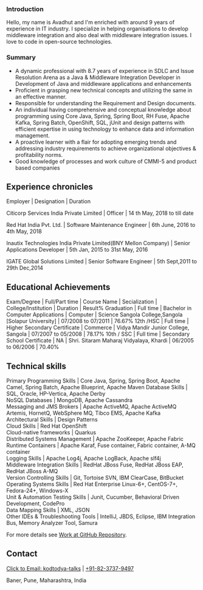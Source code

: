 ### Introduction

Hello, my name is Avadhut and I'm enriched with around 9 years of experience in IT industry. I specialize in helping organisations to develop middleware integration and also deal with middleware integration issues. I love to code in open-source technologies. 

### Summary

- A dynamic professional with 8.7 years of experience in SDLC and Issue Resolution Arena as a Java & Middleware Integration Developer in Development of Java and middleware
applications and enhancements
- Proficient in grasping new technical concepts and utilizing the same in an effective
manner.
- Responsible for understanding the Requirement and Design documents.
- An individual having comprehensive and conceptual knowledge about programming using Core Java, Spring, Spring Boot, RH Fuse, Apache Kafka, Spring Batch,
OpenShift, SQL, jUnit and design patterns with efficient expertise in using technology to enhance data and information management.
- A proactive learner with a flair for adopting emerging trends and addressing industry requirements to achieve organizational objectives & profitability norms.
- Good knowledge of processes and work culture of CMMI-5 and product based companies

## Experience chronicles

Employer | Designation | Duration

Citicorp Services India Private Limited | Officer | 14 th May, 2018 to till date

Red Hat India Pvt. Ltd. | Software Maintenance Engineer | 6th June, 2016 to 4th May, 2018

Inautix Technologies India Private Limited(BNY Mellon Company) | Senior Applications Developer | 5th Jan, 2015 to 31st May, 2016

IGATE Global Solutions Limited | Senior Software Engineer | 5th Sept,2011 to 29th Dec,2014

## Educational Achievements

Exam/Degree | Full/Part time | Course Name | Secialization | College/Institution | Duration | Result%
Graduation | Full time | Bachelor in Computer Applications | Computer | Science Sangola College,Sangola [Solapur University] | 07/2008 to 07/2011 | 76.67%
12th /HSC |  Full time | Higher Secondary Certificate | Commerce | Vidya Mandir Junior College, Sangola | 07/2007 to 05/2008 | 78.17%
10th / SSC | Full time | Secondary School Certificate | NA | Shri. Sitaram Maharaj Vidyalaya, Khardi | 06/2005 to 06/2006 | 70.40% 

## Technical skills

 Primary Programming Skills             | Core Java, Spring, Spring Boot, Apache Camel, Spring Batch, Apache Blueprint, Apache Maven 
 Database Skills                        | SQL, Oracle, HP-Vertica, Apache Derby                                                      
 NoSQL Databases                        | MongoDB, Apache Cassandra                                                                  
 Messaging and JMS Brokers              | Apache ActiveMQ, Apache ActiveMQ Artemis, HornetQ, WebSphere MQ, Tibco EMS, Apache Kafka   
 Architectural Skills                   | Design Patterns                                                                            
 Cloud Skills                           | Red Hat OpenShift                                                                          
 Cloud-native frameworks                | Quarkus                                                                                    
 Distributed Systems Management         | Apache ZooKeeper, Apache Fabric                                                            
 Runtime Containers                     | Apache Karaf, Fuse container, Fabric container, A-MQ container                             
 Logging Skills                         | Apache Log4j, Apache LogBack, Apache slf4j                                                 
 Middleware Integration Skills          | RedHat JBoss Fuse, RedHat JBoss EAP, RedHat JBoss A-MQ                                     
 Version Controlling Skills             | Git, Tortoise SVN, IBM ClearCase, BitBucket                                                
 Operating Systems Skills               | Red Hat Enterprise Linux-6+, CentOS-7+, Fedora-24+, Windows-X                              
 Unit & Automation Testing Skills       | Junit, Cucumber, Behavioral Driven Development, CodePro                                    
 Data Mapping Skills                    | XML, JSON                                                                                  
 Other IDEs &amp; Troubleshooting Tools | IntelliJ, JBDS, Eclipse, IBM Integration Bus, Memory Analyzer Tool, Samura                 

For more details see [Work at GitHub Repository](https://github.com/kodtodya/).

## Contact
[Click to Email: kodtodya-talks](mailto:kodtodya.talks@gmail.com) | [+91-82-3737-9497](tel:+91-82-3737-9497)

Baner, Pune, Maharashtra, India
